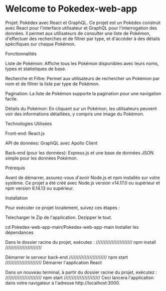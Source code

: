 # Welcome to Pokedex-web-app

Projet: Pokédex avec React et GraphQL.
Ce projet est un Pokédex construit avec React pour l'interface utilisateur et GraphQL pour l'interrogation des données. Il permet aux utilisateurs de consulter une liste de Pokémon, d'effectuer des recherches et de filtrer par type, et d'accéder à des détails spécifiques sur chaque Pokémon.

Fonctionnalités

Liste de Pokémon: Affiche tous les Pokémon disponibles avec leurs noms, types et statistiques de base.

Recherche et Filtre: Permet aux utilisateurs de rechercher un Pokémon par nom et de filtrer la liste par type de Pokémon.

Pagination: La liste de Pokémon supporte la pagination pour une navigation facile.

Détails du Pokémon: En cliquant sur un Pokémon, les utilisateurs peuvent voir des informations détaillées, y compris une image du Pokémon.

Technologies Utilisées

Front-end: React.js

API de données: GraphQL avec Apollo Client

Back-end (pour les données): Express.js et une base de données JSON simple pour les données Pokémon.

Prérequis

Avant de démarrer, assurez-vous d'avoir Node.js et npm installés sur votre système. Ce projet a été créé avec Node.js version v14.17.0 ou supérieur et npm version 6.14.13 ou supérieur.

Installation

Pour exécuter ce projet localement, suivez ces étapes :

Telecharger le Zip de l'application.
Dezipper le tout.

cd Pokedex-web-app-main/Pokedex-web-app-main
Installer les dépendances

Dans le dossier racine du projet, exécutez :
///////////////////////
npm install
///////////////////////

Démarrer le serveur back-end
////////////////////////
npm start
///////////////////////
Démarrer l'application React

Dans un nouveau terminal, à partir du dossier racine du projet, exécutez :
///////////////////////
npm start
///////////////////////
Ceci lancera l'application dans votre navigateur à l'adresse http://localhost:3000.
